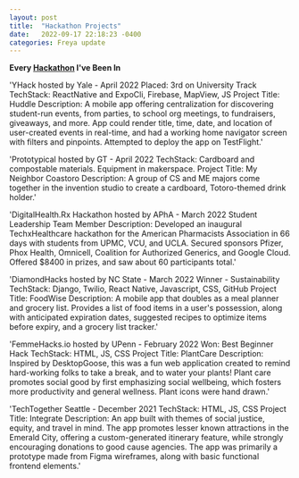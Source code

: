 ```yaml
---
layout: post
title:  "Hackathon Projects"
date:   2022-09-17 22:18:23 -0400
categories: Freya update
---
```


**Every [Hackathon][hackathon-link] I've Been In**

'YHack hosted by Yale - April 2022
Placed: 3rd on University Track
TechStack: ReactNative and ExpoCli, Firebase, MapView, JS
Project Title: Huddle
Description: A mobile app offering centralization for discovering student-run events, from parties, to school org meetings, to fundraisers, giveaways, and more. App could render title, time, date, and location of user-created events in real-time, and had a working home navigator screen with filters and pinpoints. Attempted to deploy the app on TestFlight.'

'Prototypical hosted by GT - April 2022
TechStack: Cardboard and compostable materials. Equipment in makerspace.
Project Title: My Neighbor Coastoro
Description: A group of CS and ME majors come together in the invention studio to create a cardboard, Totoro-themed drink holder.'

'DigitalHealth.Rx Hackathon hosted by APhA - March 2022
Student Leadership Team Member
Description: Developed an inaugural TechxHealthcare hackathon for the American Pharmacists Association in 66 days with students from UPMC, VCU, and UCLA. Secured sponsors Pfizer, Phox Health, Omnicell, Coalition for Authorized Generics, and Google Cloud. Offered $8400 in prizes, and saw about 60 participants total.'

'DiamondHacks hosted by NC State - March 2022
Winner - Sustainability
TechStack: Django, Twilio, React Native, Javascript, CSS, GitHub
Project Title: FoodWise
Description: A mobile app that doubles as a meal planner and grocery list. Provides a list of food items in a user's possession, along with anticipated expiration dates, suggested recipes to optimize items before expiry, and a grocery list tracker.'

'FemmeHacks.io hosted by UPenn - February 2022
Won: Best Beginner Hack
TechStack: HTML, JS, CSS
Project Title: PlantCare
Description: Inspired by DesktopGoose, this was a fun web application created to remind hard-working folks to take a break, and to water your plants! Plant care promotes social good by first emphasizing social wellbeing, which fosters more productivity and general wellness. Plant icons were hand drawn.'

'TechTogether Seattle - December 2021
TechStack: HTML, JS, CSS
Project Title: Integrate
Description: An app built with themes of social justice, equity, and travel in mind. The app promotes lesser known attractions in the Emerald City, offering a custom-generated itinerary feature, while strongly encouraging donations to good cause agencies. The app was primarily a prototype made from Figma wireframes, along with basic functional frontend elements.'

[hackathon-link]: https://devpost.com/nairfreya
